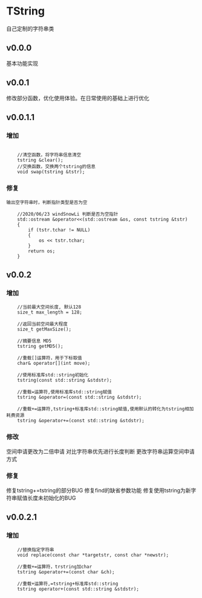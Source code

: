 # TString
自己定制的字符串类

## v0.0.0

基本功能实现

## v0.0.1

修改部分函数，优化使用体验。在日常使用的基础上进行优化

## v0.0.1.1

### 增加

``` 

    //清空函数，将字符串信息清空
    tstring &clear();
    //交换函数，交换两个tstring的信息
    void swap(tstring &tstr);

```

### 修复

    输出空字符串时，判断指针类型是否为空
    

``` 
    //2020/06/23 windSnowLi 判断是否为空指针
    std::ostream &operator<<(std::ostream &os, const tstring &tstr)
    {
        if (tstr.tchar != NULL)
        {
            os << tstr.tchar;
        }
        return os;
    }
```

## v0.0.2

### 增加

``` 
    //当前最大空间长度, 默认128
    size_t max_length = 128;

    //返回当前空间最大程度
    size_t getMaxSize();

    //摘要信息 MD5
    tstring getMD5();

    //重载[]运算符，用于下标取值
    char& operator[](int move);

    //使用标准库std::string初始化
    tstring(const std::string &stdstr);

    //重载=运算符,使用标准库std::string赋值
    tstring &operator=(const std::string &stdstr);

    //重载+=运算符,tstring+标准库std::string赋值,使用默认的转化为tstring相加耗费资源
    tstring &operator+=(const std::string &stdstr);
```

### 修改

空间申请更改为二倍申请
对比字符串优先进行长度判断
更改字符串运算空间申请方式

### 修复

修复tstring+=tstring的部分BUG
修复find的缺省参数功能
修复使用tstring为新字符串赋值长度未初始化的BUG

## v0.0.2.1

### 增加

``` 
    //替换指定字符串
    void replace(const char *targetstr, const char *newstr);

    //重载+=运算符，trstring加char
    tstring &operator+=(const char &ch);

    //重载+运算符,=tstring+标准库std::string
    tstring operator+(const std::string &stdstr);
```
